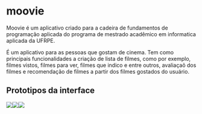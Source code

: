 # moovie

Moovie é um aplicativo criado para a cadeira de fundamentos de programação aplicada do programa de mestrado acadêmico em informatica aplicada da UFRPE. 

É um aplicativo para as pessoas que gostam de cinema. Tem como principais funcionalidades a criação de lista de filmes, como por exemplo, filmes vistos, filmes para ver,
filmes que indico e entre outros, avaliaçaõ dos filmes e recomendação de filmes a partir dos filmes gostados do usuário.


## Prototipos da interface 
<img src="/prototipo_images/Prototipo-telas-moovie-Page-2"><img src="/prototipo_images/Prototipo-telas-moovie-Page-1"><img src="/prototipo_images/Prototipo-telas-moovie-Page-3">
